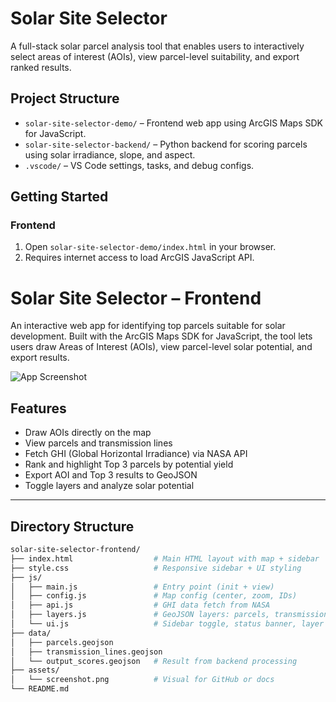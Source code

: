 # Solar Site Selector

A full-stack solar parcel analysis tool that enables users to interactively select areas of interest (AOIs), view parcel-level suitability, and export ranked results.

## Project Structure

- `solar-site-selector-demo/` – Frontend web app using ArcGIS Maps SDK for JavaScript.
- `solar-site-selector-backend/` – Python backend for scoring parcels using solar irradiance, slope, and aspect.
- `.vscode/` – VS Code settings, tasks, and debug configs.

## Getting Started

### Frontend
1. Open `solar-site-selector-demo/index.html` in your browser.
2. Requires internet access to load ArcGIS JavaScript API.

# Solar Site Selector – Frontend

An interactive web app for identifying top parcels suitable for solar development. Built with the ArcGIS Maps SDK for JavaScript, the tool lets users draw Areas of Interest (AOIs), view parcel-level solar potential, and export results.

![App Screenshot](./assets/screenshot.png)

## Features

- Draw AOIs directly on the map
- View parcels and transmission lines
- Fetch GHI (Global Horizontal Irradiance) via NASA API
- Rank and highlight Top 3 parcels by potential yield
- Export AOI and Top 3 results to GeoJSON
- Toggle layers and analyze solar potential

---

## Directory Structure

```bash
solar-site-selector-frontend/
├── index.html                  # Main HTML layout with map + sidebar
├── style.css                   # Responsive sidebar + UI styling
├── js/
│   ├── main.js                 # Entry point (init + view)
│   ├── config.js               # Map config (center, zoom, IDs)
│   ├── api.js                  # GHI data fetch from NASA
│   ├── layers.js               # GeoJSON layers: parcels, transmission
│   └── ui.js                   # Sidebar toggle, status banner, layer toggles
├── data/
│   ├── parcels.geojson
│   ├── transmission_lines.geojson
│   └── output_scores.geojson   # Result from backend processing
├── assets/
│   └── screenshot.png          # Visual for GitHub or docs
└── README.md
```

